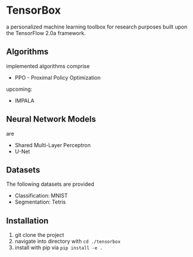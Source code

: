 # TensorBox
a personalized machine learning toolbox for research purposes 
built upon the TensorFlow 2.0a framework.

## Algorithms

implemented algorithms comprise
* PPO - Proximal Policy Optimization

upcoming:
* IMPALA 

## Neural Network Models

are
* Shared Multi-Layer Perceptron
* U-Net

## Datasets

The following datasets are provided
* Classification: MNIST
* Segmentation: Tetris

## Installation
1) git clone the project
2) navigate into directory with ``cd ./tensorbox``
3) install with pip via ``pip install -e .``
